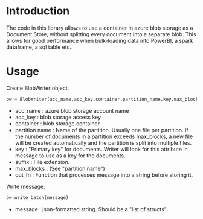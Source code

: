 # Introduction
The code in this library allows to use a container in azure blob storage as a Document Store, without splitting every document into a separate blob. This allows for good performance when bulk-loading data into PowerBI, a spark dataframe, a sql table etc..

 
# Usage


Create BlobWriter object.
```python
bw = BlobWriter(acc_name,acc_key,container,partition_name,key,max_blocks=50000, out_fn=lambda x: json.dumps(x)+ "\n",suffix=".json")
```
- acc_name : azure blob storage account name
- acc_key : blob storage access key
- container : blob storage container
- partition name : Name of the partition. Usually one file per partition. If the number of documents in a partition exceeds max_blocks, a new file will be created automatically and the partition is split into multiple files.
- key : "Primary key" for documents. Writer will look for this attribute in message to use as a key for the documents.
- suffix : File extension.
- max_blocks : (See "partition name")
- out_fn : Function that processes message into a string before storing it.

Write message:
```python
bw.write_batch(message)
```

- message : json-formatted string. Should be a "list of structs"
